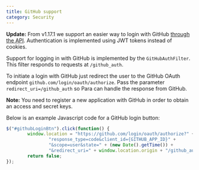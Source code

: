 ```yaml
---
title: GitHub support
category: Security
---
```


**Update:** From v1.17.1 we support an easier way to login with GitHub [through the API](#034-api-jwt-signin).
Authentication is implemented using JWT tokens instead of cookies.

Support for logging in with GitHub is implemented by the `GitHubAuthFilter`. This filter responds to requests at
`/github_auth`.

To initiate a login with GitHub just redirect the user to the GitHub OAuth endpoint
`github.com/login/oauth/authorize`. Pass the parameter `redirect_uri=/github_auth` so Para
can handle the response from GitHub.

**Note:** You need to register a new application with GitHub in order to obtain an access and secret keys.

Below is an example Javascript code for a GitHub login button:

```js
$("#githubLoginBtn").click(function() {
		window.location = "https://github.com/login/oauth/authorize?" +
				"response_type=code&client_id={GITHUB_APP_ID}" +
				"&scope=user&state=" + (new Date().getTime()) +
				"&redirect_uri=" + window.location.origin + "/github_auth";
		return false;
});
```